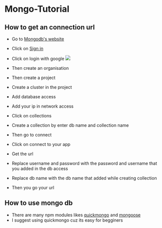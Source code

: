 # Mongo-Tutorial

## How to get an connection url

- Go to [Mongodb's website](https://mongodb.com)
- Click on [Sign in](https://account.mongodb.com/account/login)
- Click on login with google
![](https://imgur.com/a/xDZ1mjj)

- Then create an organisation
- Then create a project 
- Create a cluster in the project 
- Add database access
- Add your ip in network access
- Click on collections
- Create a collection by enter db name and collection name
- Then go to connect 
- Click on connect to your app
- Get the url
- Replace username and password with the password and username that you added in the db access
- Replace db name with the db name that added while creating collection
- Then you go your url

## How to use mongo db

- There are many npm modules likes [quickmongo](https://npmjs.com/package/quickmongo) and [mongoose](https://npmjs.com/package/mongoose)
- I suggest using quickmongo cuz its easy for begginers
